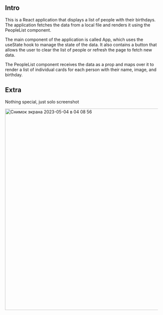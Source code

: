 ## Intro

This is a React application that displays a list of people with their birthdays. The application fetches the data from a local file and renders it using the PeopleList component.

The main component of the application is called App, which uses the useState hook to manage the state of the data. It also contains a button that allows the user to clear the list of people or refresh the page to fetch new data.

The PeopleList component receives the data as a prop and maps over it to render a list of individual cards for each person with their name, image, and birthday.

## Extra

Nothing special, just solo screenshot

<img width="663" alt="Снимок экрана 2023-05-04 в 04 08 56" src="https://user-images.githubusercontent.com/95095531/236084536-738a17ed-ab04-40ab-bfd9-315edf398560.png">

